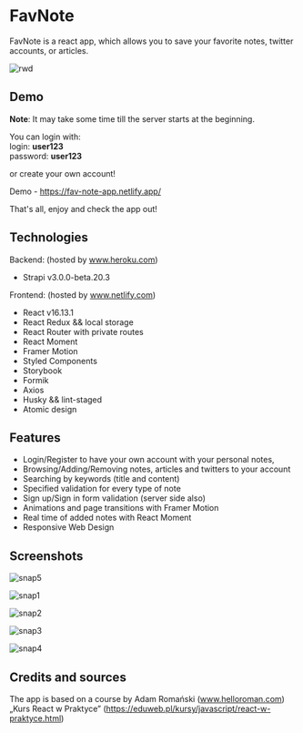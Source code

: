 # FavNote

FavNote is a react app, which allows you to save your favorite notes, twitter accounts, or articles.

![rwd](https://user-images.githubusercontent.com/55945204/84949474-9adaf500-b0ed-11ea-892c-b28e4c834761.png)

## Demo

**Note**: It may take some time till the server starts at the beginning. 

You can login with:
<br/>
login: **user123**
<br/>
password: **user123**

or create your own account!

Demo - https://fav-note-app.netlify.app/

That's all, enjoy and check the app out!

## Technologies

Backend: (hosted by www.heroku.com)
* Strapi v3.0.0-beta.20.3

Frontend: (hosted by www.netlify.com)
* React v16.13.1
* React Redux && local storage
* React Router with private routes
* React Moment
* Framer Motion
* Styled Components
* Storybook
* Formik
* Axios
* Husky && lint-staged
* Atomic design

## Features

* Login/Register to have your own account with your personal notes,
* Browsing/Adding/Removing notes, articles and twitters to your account
* Searching by keywords (title and content)
* Specified validation for every type of note
* Sign up/Sign in form validation (server side also)
* Animations and page transitions with Framer Motion
* Real time of added notes with React Moment
* Responsive Web Design

## Screenshots

![snap5](https://user-images.githubusercontent.com/55945204/84949697-eb525280-b0ed-11ea-8eab-51da631c43de.png)

![snap1](https://user-images.githubusercontent.com/55945204/84949527-acbc9800-b0ed-11ea-971d-9dcab2801289.png)

![snap2](https://user-images.githubusercontent.com/55945204/84949575-c1992b80-b0ed-11ea-855c-b020368015a4.png)

![snap3](https://user-images.githubusercontent.com/55945204/84949605-cc53c080-b0ed-11ea-926c-7340fad09d99.png)

![snap4](https://user-images.githubusercontent.com/55945204/84949667-decdfa00-b0ed-11ea-8f66-dfe7f1f2ac53.png)

## Credits and sources

The app is based on a course by Adam Romański (www.helloroman.com) „Kurs React w Praktyce” (https://eduweb.pl/kursy/javascript/react-w-praktyce.html)
